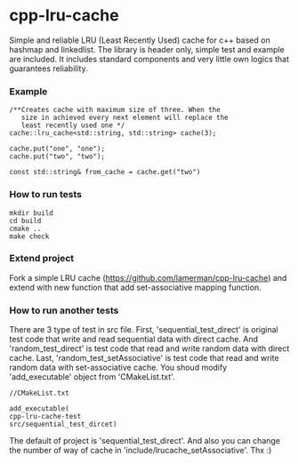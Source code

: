 # cpp-lru-cache


Simple and reliable LRU (Least Recently Used) cache for c++ based on hashmap and linkedlist. The library is header only, simple test and example are included.
It includes standard components and very little own logics that guarantees reliability.

### Example

```
/**Creates cache with maximum size of three. When the 
   size in achieved every next element will replace the 
   least recently used one */
cache::lru_cache<std::string, std::string> cache(3);

cache.put("one", "one");
cache.put("two", "two");

const std::string& from_cache = cache.get("two")

```

### How to run tests

```
mkdir build
cd build
cmake ..
make check
```




### Extend project

Fork a simple LRU cache (https://github.com/lamerman/cpp-lru-cache)
and extend with new function that add set-associative mapping function.


### How to run another tests


There are 3 type of test in src file. First, 'sequential_test_direct' is original test code that write and read sequential data with direct cache. And 'random_test_direct' is test code that read and write random data with direct cache. Last, 'random_test_setAssociative' is test code that read and write random data with set-associative cache. You shoud modify 'add_executable' object from 'CMakeList.txt'.

```
//CMakeList.txt

add_executable(
cpp-lru-cache-test
src/sequential_test_dircet)

```

The default of project is 'sequential_test_direct'. And also you can change the number of way of cache in 'include/lrucache_setAssociative'. Thx :)
